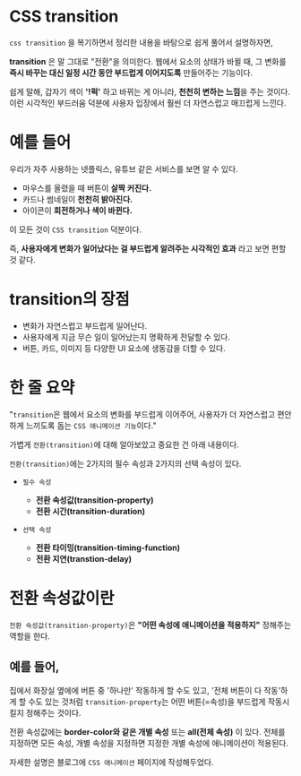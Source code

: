 # CSS transition

`css transition` 을 복기하면서 정리한 내용을 바탕으로 쉽게 풀어서 설명하자면,

**transition** 은 말 그대로 "전환"을 의미한다. 웹에서 요소의 상태가 바뀔 때, 그 변화를 **즉시 바꾸는 대신 일정 시간 동안 부드럽게 이어지도록** 만들어주는 기능이다.

쉽게 말해, 갑자기 색이 **'!퍽'** 하고 바뀌는 게 아니라, **천천히 변하는 느낌**을 주는 것이다.
이런 시각적인 부드러움 덕분에 사용자 입장에서 훨씬 더 자연스럽고 매끄럽게 느낀다.


# 예를 들어

우리가 자주 사용하는 넷플릭스, 유튜브 같은 서비스를 보면 알 수 있다.

 - 마우스를 올렸을 때 버튼이 **살짝 커진다.**
 - 카드나 썸네일이 **천천히 밝아진다.**
 - 아이콘이 **회전하거나 색이 바뀐다.** 

이 모든 것이 `CSS transition` 덕분이다.

즉, **사용자에게 변화가 일어났다는 걸 부드럽게 알려주는 시각적인 효과** 라고 보면 편할 것 같다.

# transition의 장점

- 변화가 자연스럽고 부드럽게 일어난다.
- 사용자에게 지금 무슨 일이 일어났는지 명확하게 전달할 수 있다.
- 버튼, 카드, 이미지 등 다양한 UI 요소에 생동감을 더할 수 있다.

# 한 줄 요약
"`transition`은 웹에서 요소의 변화를 부드럽게 이어주어, 사용자가 더 자연스럽고 편안하게 느끼도록 돕는 `CSS 애니메이션 기능`이다."


가볍게 `전환(transition)`에 대해 알아보았고 중요한 건 아래 내용이다.



`전환(transition)`에는 2가지의 필수 속성과 2가지의 선택 속성이 있다.

- `필수 속성`
   - **전환 속성값(transition-property)**
   - **전환 시간(transition-duration)**

- `선택 속성`
  - **전환 타이밍(transition-timing-function)**
  - **전환 지연(transtion-delay)**


# 전환 속성값이란

`전환 속성값(transition-property)`은 **"어떤 속성에 애니메이션을 적용하지"** 정해주는 역할을 한다.


## 예를 들어,

집에서 화장실 옆에에 버튼 중 '하나만' 작동하게 할 수도 있고, '전체 버튼이 다 작동'하게 할 수도 있는 것처럼 `transition-property`는 어떤 버튼(=속성)을 부드럽게 작동시킬지 정해주는 것이다.

전환 속성값에는 **border-color와 같은 개별 속성** 또는 **all(전체 속성)** 이 있다. 전체를 지정하면 모든 속성, 개별 속성을 지정하면 지정한 개별 속성에 애니메이션이 적용된다.

자세한 설명은 블로그에 `CSS 애니메이션` 페이지에 작성해두었다.



